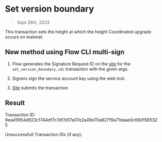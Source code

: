 # Set version boundary
> Sept 26th, 2023


This transaction sets the height at which the height Coordinated upgrade occurs on mainnet.

## New method using Flow CLI multi-sign

1. Flow generates the Signature Request ID on the [site](https://flow-multisig-git-service-account-onflow.vercel.app/mainnet) for the `set_version_boundary.cdc` transaction with the given args.

2. Signers sign the service account key using the web tool.

3. [Site](https://flow-multisig-git-service-account-onflow.vercel.app/mainnet) submits the transaction

## Result

Transaction ID: 9ea45954d923c1744df7c7df7d17a07e2a49e70a627f9a71daae0c66d1565325

Unsuccessfull Transaction IDs  (if any):
